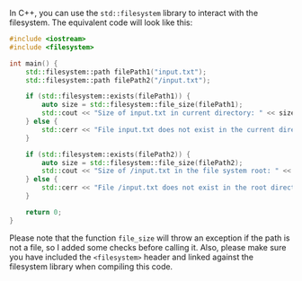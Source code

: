 In C++, you can use the `std::filesystem` library to interact with the filesystem. The equivalent code will look like this:

```cpp
#include <iostream>
#include <filesystem>

int main() {
    std::filesystem::path filePath1("input.txt");
    std::filesystem::path filePath2("/input.txt");

    if (std::filesystem::exists(filePath1)) {
        auto size = std::filesystem::file_size(filePath1);
        std::cout << "Size of input.txt in current directory: " << size << " bytes\n";
    } else {
        std::cerr << "File input.txt does not exist in the current directory.\n";
    }

    if (std::filesystem::exists(filePath2)) {
        auto size = std::filesystem::file_size(filePath2);
        std::cout << "Size of /input.txt in the file system root: " << size << " bytes\n";
    } else {
        std::cerr << "File /input.txt does not exist in the root directory.\n";
    }

    return 0;
}
```

Please note that the function `file_size` will throw an exception if the path is not a file, so I added some checks before calling it. Also, please make sure you have included the `<filesystem>` header and linked against the filesystem library when compiling this code.
